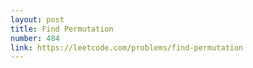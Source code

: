 ```yaml
---
layout: post
title: Find Permutation
number: 484
link: https://leetcode.com/problems/find-permutation
---
```

